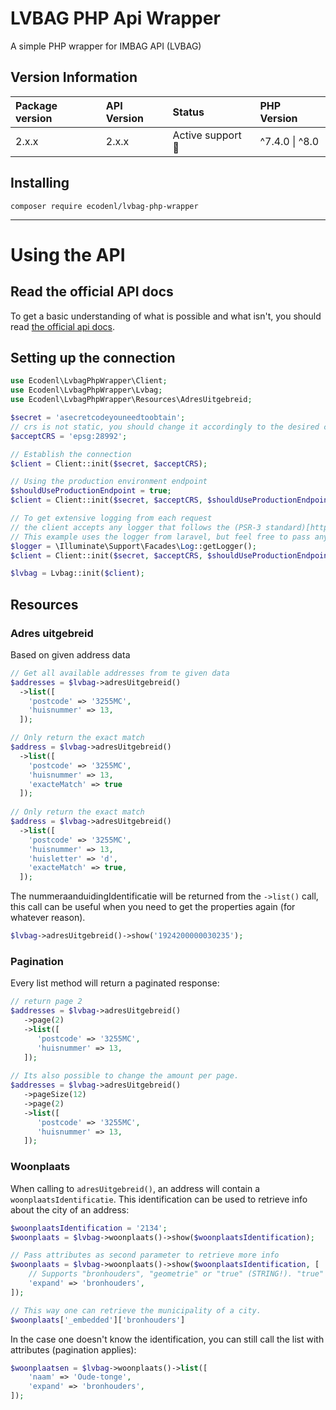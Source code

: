 # LVBAG PHP Api Wrapper

A simple PHP wrapper for IMBAG API (LVBAG)

## Version Information

| Package version | API Version | Status                  | PHP Version |
|:----------------|:------------|:------------------------|:------------|
| 2.x.x           | 2.x.x       | Active support :rocket: | ^7.4.0 \| ^8.0 |


## Installing

```
composer require ecodenl/lvbag-php-wrapper
```

***

# Using the API

## Read the official API docs

To get a basic understanding of what is possible and what isn't, you should
read [the official api docs](https://lvbag.github.io/BAG-API/Technische%20specificatie/#/Adres%20uitgebreid).

## Setting up the connection

```php
use Ecodenl\LvbagPhpWrapper\Client;
use Ecodenl\LvbagPhpWrapper\Lvbag;
use Ecodenl\LvbagPhpWrapper\Resources\AdresUitgebreid;

$secret = 'asecretcodeyouneedtoobtain';
// crs is not static, you should change it accordingly to the desired call.
$acceptCRS = 'epsg:28992';

// Establish the connection
$client = Client::init($secret, $acceptCRS);

// Using the production environment endpoint
$shouldUseProductionEndpoint = true;
$client = Client::init($secret, $acceptCRS, $shouldUseProductionEndpoint);

// To get extensive logging from each request
// the client accepts any logger that follows the (PSR-3 standard)[https://github.com/php-fig/log]
// This example uses the logger from laravel, but feel free to pass any logger that implements the \Psr\Log\LoggerInterface
$logger = \Illuminate\Support\Facades\Log::getLogger();
$client = Client::init($secret, $acceptCRS, $shouldUseProductionEndpoint, $logger);

$lvbag = Lvbag::init($client);


```

## Resources
### Adres uitgebreid

Based on given address data

```php
// Get all available addresses from te given data
$addresses = $lvbag->adresUitgebreid()
  ->list([
    'postcode' => '3255MC',
    'huisnummer' => 13,
  ]);

// Only return the exact match 
$address = $lvbag->adresUitgebreid()
  ->list([
    'postcode' => '3255MC',
    'huisnummer' => 13,
    'exacteMatch' => true
  ]);
  
// Only return the exact match 
$address = $lvbag->adresUitgebreid()
  ->list([
    'postcode' => '3255MC',
    'huisnummer' => 13,
    'huisletter' => 'd',
    'exacteMatch' => true,
  ]);
```

The nummeraanduidingIdentificatie will be returned from the `->list()` call, this call can be useful when you need to
get the properties again (for whatever reason).

```php
$lvbag->adresUitgebreid()->show('1924200000030235');
```

### Pagination
Every list method will return a paginated response:

```php
// return page 2
$addresses = $lvbag->adresUitgebreid()
   ->page(2)
   ->list([
      'postcode' => '3255MC',
      'huisnummer' => 13,
   ]);
   
// Its also possible to change the amount per page.
$addresses = $lvbag->adresUitgebreid()
   ->pageSize(12)
   ->page(2)
   ->list([
      'postcode' => '3255MC',
      'huisnummer' => 13,
   ]);
```

### Woonplaats

When calling to `adresUitgebreid()`, an address will contain a `woonplaatsIdentificatie`. This identification can be
used to retrieve info about the city of an address:

```php
$woonplaatsIdentification = '2134';
$woonplaats = $lvbag->woonplaats()->show($woonplaatsIdentification);

// Pass attributes as second parameter to retrieve more info
$woonplaats = $lvbag->woonplaats()->show($woonplaatsIdentification, [
    // Supports "bronhouders", "geometrie" or "true" (STRING!). "true" returns both.
    'expand' => 'bronhouders',  
]);

// This way one can retrieve the municipality of a city. 
$woonplaats['_embedded']['bronhouders']
```

In the case one doesn't know the identification, you can still call the list with attributes (pagination applies):

```php
$woonplaatsen = $lvbag->woonplaats()->list([
    'naam' => 'Oude-tonge',
    'expand' => 'bronhouders',  
]);
```
